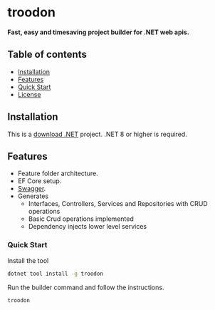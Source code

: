 # troodon

**Fast, easy and timesaving project builder for .NET web apis.**

## Table of contents

- [Installation](#Installation)
- [Features](#Features)
- [Quick Start](#Quick-Start)
- [License](#License)

## Installation

This is a [download .NET](https://dotnet.microsoft.com/en-us/download/dotnet/8.0) project. .NET 8 or higher is required.

## Features

- Feature folder architecture.
- EF Core setup.
- [Swagger](https://swagger.io/).
- Generates
  - Interfaces, Controllers, Services and Repositories with CRUD operations 
  - Basic Crud operations implemented
  - Dependency injects lower level services

### Quick Start

Install the tool
```sh
dotnet tool install -g troodon
```

Run the builder command and follow the instructions.
```sh
troodon
```
